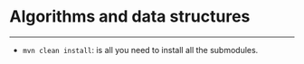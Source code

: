 # Algorithms and data structures

* * *

* `mvn clean install`: is all you need to install all the submodules.